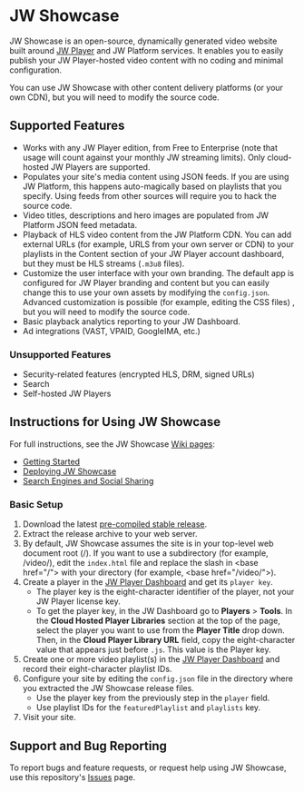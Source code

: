 # JW Showcase

JW Showcase is an open-source, dynamically generated video website built around [JW Player](http://www.jwplayer.com) and JW Platform services. It enables you to easily publish your JW Player-hosted video content with no coding and minimal configuration.

You can use JW Showcase with other content delivery platforms (or your own CDN), but you will need to modify the source code.

## Supported Features

- Works with any JW Player edition, from Free to Enterprise (note that usage will count against your monthly JW streaming limits). Only cloud-hosted JW Players are supported.
- Populates your site's media content using JSON feeds. If you are using JW Platform, this happens auto-magically based on playlists that you specify. Using feeds from other sources will require you to hack the source code.
- Video titles, descriptions and hero images are populated from JW Platform JSON feed metadata.
- Playback of HLS video content from the JW Platform CDN. You can add external URLs (for example, URLS from your own server or CDN) to your playlists in the Content section of your JW Player account dashboard, but they must be HLS streams (`.m3u8` files).
- Customize the user interface with your own branding. The default app is configured for JW Player branding and content but you can easily change this to use your own assets by modifying the `config.json`. Advanced customization is possible (for example, editing the CSS files) , but you will need to modify the source code.
- Basic playback analytics reporting to your JW Dashboard.
- Ad integrations (VAST, VPAID, GoogleIMA, etc.)

### Unsupported Features

- Security-related features (encrypted HLS, DRM, signed URLs)
- Search
- Self-hosted JW Players

## Instructions for Using JW Showcase

For full instructions, see the JW Showcase [Wiki pages](https://github.com/jwplayer/jw-showcase/wiki/):

* [Getting Started](https://github.com/jwplayer/jw-showcase/wiki/Getting-Started)
* [Deploying JW Showcase](https://github.com/jwplayer/jw-showcase/wiki/Deploying-jw-showcase)
* [Search Engines and Social Sharing](https://github.com/jwplayer/jw-showcase/wiki/Search-engines-and-social-sharing)

### Basic Setup

1. Download the latest [pre-compiled stable release](https://github.com/jwplayer/jw-showcase/releases).
2. Extract the release archive to your web server.
3. By default, JW Showcase assumes the site is in your top-level web document root (/). If you want to use a subdirectory (for example, /video/), edit the `index.html` file and replace the slash in &lt;base href="/"&gt; with your directory (for example, &lt;base href="/video/"&gt;).
3. Create a player in the [JW Player Dashboard](https://dashboard.jwplayer.com/#/players) and get its `player key`.
    - The player key is the eight-character identifier of the player, not your JW Player license key. 
    - To get the player key, in the JW Dashboard go to **Players** &gt; **Tools**. In the **Cloud Hosted Player Libraries** section at the top of the page, select the player you want to use from the **Player Title** drop down. Then, in the **Cloud Player Library URL** field, copy the eight-character value that appears just before `.js`. This value is the Player key.
4. Create one or more video playlist(s) in the [JW Player Dashboard](https://dashboard.jwplayer.com/#/content/playlists) and record their eight-character playlist IDs.
5. Configure your site by editing the `config.json` file in the directory where you extracted the JW Showcase release files.
    - Use the player key from the previously step in the `player` field.
    - Use playlist IDs for the `featuredPlaylist` and `playlists` key.
6. Visit your site.

## Support and Bug Reporting 

To report bugs and feature requests, or request help using JW Showcase, use this repository's [Issues](https://github.com/jwplayer/jw-showcase/issues) page.
